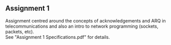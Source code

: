 ## Assignment 1

Assignment centred around the concepts of acknowledgements and ARQ in telecommunications and also an intro to network programming (sockets, packets, etc).  
See "Assignment 1 Specifications.pdf" for details.
